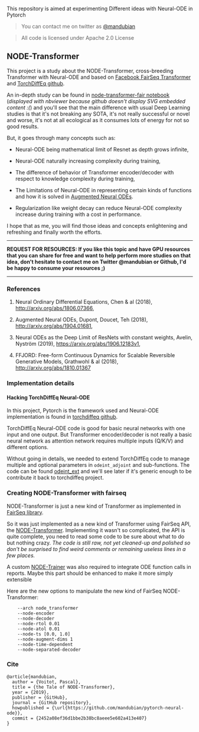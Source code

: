 This repository is aimed at experimenting Different ideas with Neural-ODE in Pytorch

> You can contact me on twitter as [@mandubian](http://twitter.com/mandubian)

> All code is licensed under Apache 2.0 License


## NODE-Transformer

This project is a study about the NODE-Transformer, cross-breeding Transformer with Neural-ODE and based on [Facebook FairSeq Transformer](https://github.com/pytorch/fairseq) and [TorchDiffEq github](https://github.com/rtqichen/torchdiffeq).

An in-depth study can be found in [node-transformer-fair notebook](https://nbviewer.jupyter.org/github/mandubian/pytorch-neural-ode/blob/master/node-transformer-fair/node-transformer-fair.ipynb) (_displayed with nbviewer because github doesn't display SVG embedded content :(_) and you'll see that the main difference with usual Deep Learning studies is that it's not breaking any SOTA, it's not really successful or novel and worse, it's not at all ecological as it consumes lots of energy for not so good results.

But, it goes through many concepts such as:

- Neural-ODE being mathematical limit of Resnet as depth grows infinite, 

- Neural-ODE naturally increasing complexity during training,

- The difference of behavior of Transformer encoder/decoder with respect to knowledge complexity during training,

- The Limitations of Neural-ODE in representing certain kinds of functions and how it is solved in [Augmented Neural ODEs](http://arxiv.org/abs/1904.01681).

- Regularization like weight decay can reduce Neural-ODE complexity increase during training with a cost in performance.

I hope that as me, you will find those ideas and concepts enlightening and refreshing and finally worth the efforts.



----

**REQUEST FOR RESOURCES: If you like this topic and have GPU resources that you can share for free and want to help perform more studies on that idea, don't hesitate to contact me on Twitter @mandubian or Github, I'd be happy to consume your resources ;)**

----

### References

1. Neural Ordinary Differential Equations, Chen & al (2018), http://arxiv.org/abs/1806.07366,

2. Augmented Neural ODEs, Dupont, Doucet, Teh (2018), http://arxiv.org/abs/1904.01681,

3. Neural ODEs as the Deep Limit of ResNets with constant weights, Avelin, Nyström (2019), https://arxiv.org/abs/1906.12183v1,

4. FFJORD: Free-form Continuous Dynamics for Scalable Reversible Generative Models, Grathwohl & al (2018), http://arxiv.org/abs/1810.01367

### Implementation details

#### Hacking TorchDiffEq Neural-ODE

In this project, Pytorch is the framework used and Neural-ODE implementation is found in [torchdiffeq github](https://github.com/rtqichen/torchdiffeq).

TorchDiffEq Neural-ODE code is good for basic neural networks with one input and one output. But Transformer encoder/decoder is not really a basic neural network as attention network requires multiple inputs (Q/K/V) and different options.

Without going in details, we needed to extend TorchDiffEq code to manage multiple and optional parameters in `odeint_adjoint` and sub-functions. The code can be found [odeint_ext](https://github.com/mandubian/pytorch-neural-ode/tree/master/odeint_ext) and we'll see later if it's generic enough to be contribute it back to torchdiffeq project.


### Creating NODE-Transformer with fairseq

NODE-Transformer is just a new kind of Transformer as implemented in [FairSeq library](https://github.com/pytorch/fairseq).

So it was just implemented as a new kind of Transformer using FairSeq API, the [NODE-Transformer](https://github.com/mandubian/pytorch-neural-ode/blob/master/node-transformer-fair/node_transformer/node_transformer.py). Implementing it wasn't so complicated, the API is quite complete, you need to read some code to be sure about what to do but nothing crazy. _The code is still raw, not yet cleaned-up and polished so don't be surprised to find weird comments or remaining useless lines in a few places._

A custom [NODE-Trainer](https://github.com/mandubian/pytorch-neural-ode/blob/master/node-transformer-fair/node_transformer/node_trainer.py) was also required to integrate ODE function calls in reports. Maybe this part should be enhanced to make it more simply extensible

Here are the new options to manipulate the new kind of FairSeq NODE-Transformer:

```
    --arch node_transformer    
    --node-encoder
    --node-decoder
    --node-rtol 0.01
    --node-atol 0.01
    --node-ts [0.0, 1.0]
    --node-augment-dims 1
    --node-time-dependent
    --node-separated-decoder
```

### Cite

```
@article{mandubian,
  author = {Voitot, Pascal},
  title = {the Tale of NODE-Transformer},
  year = {2019},
  publisher = {GitHub},
  journal = {GitHub repository},
  howpublished = {\url{https://github.com/mandubian/pytorch-neural-ode}},
  commit = {2452a08ef36d1bbe2b38bc8aeee5e602a413e407}
}
```
